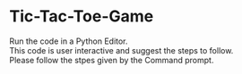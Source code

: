 # Tic-Tac-Toe-Game

Run the code in a Python Editor.   
This code is user interactive and suggest the steps to follow.   
Please follow the stpes given by the Command prompt.  
